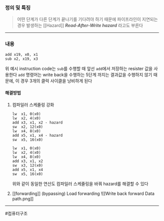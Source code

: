 ### 정의 및 특징
> 어떤 단계가 다른 단계가 끝나기를 기다려야 하기 때문에 파이프라인이 지연되는 경우 발생하는 [[Hazard]]
> ***Read-After-Write hazard*** 라고도 부른다
---
###  내용
```
add x19, x0, x1
sub x2, x19, x3
```
위 예시 instruction code는 `sub`를 수행할 때 앞선 `add`에서 저장하는 resister 값을 사용한다
`add` 명령어는 write back을 수행하는 5단계 까지는 결과값을 수행하지 않기 때문에, 이 경우 3개의 클럭 사이클을 낭비하게 된다

#### 해결방법
1. 컴파일러 스케쥴링 강화
	```
	lw  x1, 0(x0)
	lw  x2, 4(x0)
	add x3, x1, x2 - hazard
	sw  x2, 12(x0)
	lw  x4, 8(x0)
	add x5, x1, x4 - hazard
	sw  x5, 16(x0)
	```
	
	```
	lw  x1, 0(x0)
	lw  x2, 4(x0)
	lw  x4, 8(x0)
	add x3, x1, x2
	sw  x3, 12(x0)
	add x5, x1, x4
	sw  x5, 16(x0)
	```
	위와 같이 동일한 연산도 컴파일러 스케쥴링을 바꿔 hazard를 해결할 수 있다

2. [[forwarding]] (bypassing)
	Load forwarding
	![[Write back forward Data path.png]]

---
#컴퓨터구조